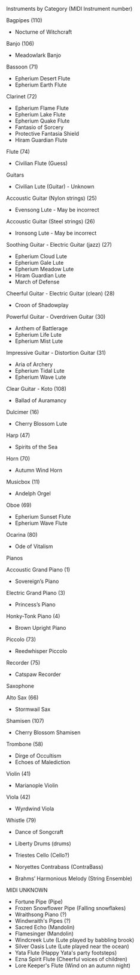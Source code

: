 Instruments by Category (MIDI Instrument number)

Bagpipes (110)
* Nocturne of Witchcraft

Banjo (106)
* Meadowlark Banjo

Bassoon (71)
* Epherium Desert Flute
* Epherium Earth Flute

Clarinet (72)
* Epherium Flame Flute
* Epherium Lake Flute
* Epherium Quake Flute
* Fantasio of Sorcery
* Protective Fantasia Shield
* Hiram Guardian Flute

Flute (74)
* Civilian Flute (Guess)

Guitars

* Civilian Lute (Guitar) - Unknown

Accoustic Guitar (Nylon strings) (25)
* Evensong Lute - May be incorrect

Accoustic Guitar (Steel strings) (26)
* Ironsong Lute - May be incorrect

Soothing Guitar - Electric Guitar (jazz) (27)
* Epherium Cloud Lute
* Epherium Gale Lute
* Epherium Meadow Lute
* Hiram Guardian Lute
* March of Defense

Cheerful Guitar - Electric Guitar (clean) (28)
* Croon of Shadowplay

Powerful Guitar - Overdriven Guitar (30)
* Anthem of Battlerage
* Epherium Life Lute
* Epherium Mist Lute

Impressive Guitar - Distortion Guitar (31)
* Aria of Archery
* Epherium Tidal Lute
* Epherium Wave Lute

Clear Guitar - Koto (108)
* Ballad of Auramancy

Dulcimer (16)
* Cherry Blossom Lute

Harp (47)
* Spirits of the Sea

Horn (70)
* Autumn Wind Horn

Musicbox (11)
* Andelph Orgel

Oboe (69)
* Epherium Sunset Flute
* Epherium Wave Flute

Ocarina (80)
* Ode of Vitalism

Pianos

Accoustic Grand Piano (1)
* Sovereign’s Piano

Electric Grand Piano (3)
* Princess’s Piano

Honky-Tonk Piano (4)
* Brown Upright Piano

Piccolo (73)
* Reedwhisper Piccolo

Recorder (75)
* Catspaw Recorder

Saxophone

Alto Sax (66)
* Stormwail Sax

Shamisen (107)
* Cherry Blossom Shamisen

Trombone (58)
* Dirge of Occultism
* Echoes of Malediction

Violin (41)
* Marianople Violin

Viola (42)
* Wyrdwind Viola

Whistle (79)
* Dance of Songcraft


* Liberty Drums (drums)
* Triestes Cello (Cello?)
* Noryettes Contrabass (ContraBass)
* Brahms’ Harmonious Melody (String Ensemble)


MIDI UNKNOWN
* Fortune Pipe (Pipe)
* Frozen Snowflower Pipe (Falling snowflakes)
* Wraithsong Piano (?)
* Windwraith's Pipes (?)
* Sacred Echo (Mandolin)
* Flamesinger (Mandolin)
* Windcreek Lute (Lute played by babbling brook)
* Silver Oasis Lute (Lute played near the ocean)
* Yata Flute (Happy Yata's party footsteps)
* Ezna Spirit Flute (Cheerful voices of children)
* Lore Keeper's Flute (Wind on an autumn night)
